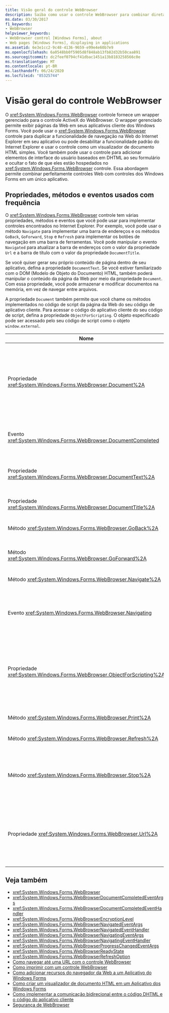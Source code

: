 ```yaml
---
title: Visão geral do controle WebBrowser
description: Saiba como usar o controle WebBrowser para combinar diretamente controles da Web com controles de Windows Forms em um único aplicativo.
ms.date: 03/30/2017
f1_keywords:
- WebBrowser
helpviewer_keywords:
- WebBrowser control [Windows Forms], about
- Web pages [Windows Forms], displaying in applications
ms.assetid: 6e3e1cc2-9c48-4136-9659-e99e4e60b7e9
ms.openlocfilehash: 6a0548bb0f5905d8f848ab13fb82d32b50caa891
ms.sourcegitcommit: dc2feef0794cf41dbac1451a13b8183258566c0e
ms.translationtype: MT
ms.contentlocale: pt-BR
ms.lasthandoff: 06/24/2020
ms.locfileid: "85325744"
---
```

# <a name="webbrowser-control-overview"></a>Visão geral do controle WebBrowser
O <xref:System.Windows.Forms.WebBrowser> controle fornece um wrapper gerenciado para o controle ActiveX do WebBrowser. O wrapper gerenciado permite exibir páginas da Web em seus aplicativos cliente dos Windows Forms. Você pode usar o <xref:System.Windows.Forms.WebBrowser> controle para duplicar a funcionalidade de navegação na Web do Internet Explorer em seu aplicativo ou pode desabilitar a funcionalidade padrão do Internet Explorer e usar o controle como um visualizador de documento HTML simples. Você também pode usar o controle para adicionar elementos de interface do usuário baseados em DHTML ao seu formulário e ocultar o fato de que eles estão hospedados no <xref:System.Windows.Forms.WebBrowser> controle. Essa abordagem permite combinar perfeitamente controles Web com controles dos Windows Forms em um único aplicativo.  
  
## <a name="frequently-used-properties-methods-and-events"></a>Propriedades, métodos e eventos usados com frequência  
 O <xref:System.Windows.Forms.WebBrowser> controle tem várias propriedades, métodos e eventos que você pode usar para implementar controles encontrados no Internet Explorer. Por exemplo, você pode usar o método `Navigate` para implementar uma barra de endereços e os métodos `GoBack`, `GoForward`, `Stop` e `Refresh` para implementar os botões de navegação em uma barra de ferramentas. Você pode manipular o evento `Navigated` para atualizar a barra de endereços com o valor da propriedade `Url` e a barra de título com o valor da propriedade `DocumentTitle`.  
  
 Se você quiser gerar seu próprio conteúdo de página dentro de seu aplicativo, defina a propriedade `DocumentText`. Se você estiver familiarizado com o DOM (Modelo de Objeto do Documento) HTML, também poderá manipular o conteúdo da página da Web por meio da propriedade `Document`. Com essa propriedade, você pode armazenar e modificar documentos na memória, em vez de navegar entre arquivos.  
  
 A propriedade `Document` também permite que você chame os métodos implementados no código de script da página da Web do seu código de aplicativo cliente. Para acessar o código do aplicativo cliente do seu código de script, defina a propriedade `ObjectForScripting`. O objeto especificado pode ser acessado pelo seu código de script como o objeto `window.external`.  
  
|Nome|Descrição|  
|----------|-----------------|  
|Propriedade <xref:System.Windows.Forms.WebBrowser.Document%2A>|Obtém um objeto que fornece acesso gerenciado para DOM (Modelo de Objeto do Documento) HTML da página da Web atual.|  
|Evento <xref:System.Windows.Forms.WebBrowser.DocumentCompleted>|Ocorre quando uma página da Web conclui o carregamento.|  
|Propriedade <xref:System.Windows.Forms.WebBrowser.DocumentText%2A>|Obtém ou define o conteúdo HTML da página da Web atual.|  
|Propriedade <xref:System.Windows.Forms.WebBrowser.DocumentTitle%2A>|Obtém o título da página da Web atual.|  
|Método <xref:System.Windows.Forms.WebBrowser.GoBack%2A>|Navega para a página anterior no histórico.|  
|Método <xref:System.Windows.Forms.WebBrowser.GoForward%2A>|Navega para a próxima página no histórico.|  
|Método <xref:System.Windows.Forms.WebBrowser.Navigate%2A>|Navega para a URL especificada.|  
|Evento <xref:System.Windows.Forms.WebBrowser.Navigating>|Ocorre antes do início de navegação, permitindo que a ação seja cancelada.|  
|Propriedade <xref:System.Windows.Forms.WebBrowser.ObjectForScripting%2A>|Obtém ou define um objeto que o código de script da página da Web pode usar para se comunicar com o aplicativo.|  
|Método <xref:System.Windows.Forms.WebBrowser.Print%2A>|Imprime a página da Web atual.|  
|Método <xref:System.Windows.Forms.WebBrowser.Refresh%2A>|Recarrega a página da Web atual.|  
|Método <xref:System.Windows.Forms.WebBrowser.Stop%2A>|Interrompe a navegação atual e para elementos de página dinâmicos, como sons e animação.|  
|Propriedade <xref:System.Windows.Forms.WebBrowser.Url%2A>|Obtém ou define a URL da página da Web atual. Configurar essa propriedade leva o controle para a nova URL.|  
  
## <a name="see-also"></a>Veja também

- <xref:System.Windows.Forms.WebBrowser>
- <xref:System.Windows.Forms.WebBrowserDocumentCompletedEventArgs>
- <xref:System.Windows.Forms.WebBrowserDocumentCompletedEventHandler>
- <xref:System.Windows.Forms.WebBrowserEncryptionLevel>
- <xref:System.Windows.Forms.WebBrowserNavigatedEventArgs>
- <xref:System.Windows.Forms.WebBrowserNavigatedEventHandler>
- <xref:System.Windows.Forms.WebBrowserNavigatingEventArgs>
- <xref:System.Windows.Forms.WebBrowserNavigatingEventHandler>
- <xref:System.Windows.Forms.WebBrowserProgressChangedEventArgs>
- <xref:System.Windows.Forms.WebBrowserReadyState>
- <xref:System.Windows.Forms.WebBrowserRefreshOption>
- [Como navegar até uma URL com o controle WebBrowser](how-to-navigate-to-a-url-with-the-webbrowser-control.md)
- [Como imprimir com um controle WebBrowser](how-to-print-with-a-webbrowser-control.md)
- [Como adicionar recursos do navegador da Web a um Aplicativo do Windows Forms](how-to-add-web-browser-capabilities-to-a-windows-forms-application.md)
- [Como criar um visualizador de documento HTML em um Aplicativo dos Windows Forms](how-to-create-an-html-document-viewer-in-a-windows-forms-application.md)
- [Como implementar a comunicação bidirecional entre o código DHTML e o código do aplicativo cliente](implement-two-way-com-between-dhtml-and-client.md)
- [Segurança de WebBrowser](webbrowser-security.md)
